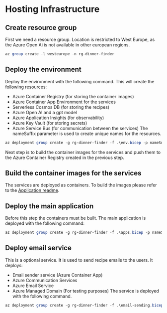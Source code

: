 # Hosting Infrastructure 

## Create resource group

First we need a resource group. Location is restricted to West Europe, as the Azure Open Ai is not available in other european regions.
```powershell
az group create -l westeurope -n rg-dinner-finder
```

## Deploy the environment

Deploy the environment with the following command. This will create the following resources:
- Azure Container Registry (for storing the container images)
- Azure Container App Environment for the services
- Serverless Cosmos DB (for storing the recipes)
- Azure Open AI and a gpt model
- Azure Application Insights (for observability)
- Azure Key Vault (for storing secrets)
- Azure Service Bus (for communication between the services)
The nameSuffix parameter is used to create unique names for the resources.
```powershell
az deployment group create -g rg-dinner-finder -f .\env.bicep -p nameSuffix=<yourname>
```

Next step is to build the container images for the services and push them to the Azure Container Registry created in the previous step.

## Build the container images for the services

The services are deployed as containers. To build the images please refer to the [Application readme](../README.md).

## Deploy the main application

Before this step the containers must be built. The main application is deployed with the following command:
```powershell
az deployment group create -g rg-dinner-finder -f .\apps.bicep -p nameSuffix=<yourname>
```

## Deploy email service

This is a optional service. It is used to send recipe emails to the users. It deploys:
- Email sender service (Azure Container App)
- Azure Communication Services 
- Azure Email Service 
- Azure Managed Domain (For testing purposes) 
The service is deployed with the following command.
```powershell
az deployment group create -g rg-dinner-finder -f .\email-sending.bicep -p nameSuffix=<yourname>
```